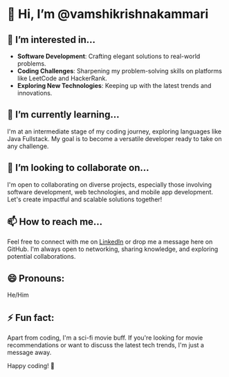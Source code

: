 # 👋 Hi, I’m @vamshikrishnakammari
## 👀 I’m interested in...

- **Software Development**: Crafting elegant solutions to real-world problems.
- **Coding Challenges**: Sharpening my problem-solving skills on platforms like LeetCode and HackerRank.
- **Exploring New Technologies**: Keeping up with the latest trends and innovations.

## 🌱 I’m currently learning...
I'm at an intermediate stage of my coding journey, exploring languages like Java Fullstack. My goal is to become a versatile developer ready to take on any challenge.

## 💞️ I’m looking to collaborate on...
I'm open to collaborating on diverse projects, especially those involving software development, web technologies, and mobile app development. Let's create impactful and scalable solutions together!

## 📫 How to reach me...
Feel free to connect with me on [LinkedIn](#) or drop me a message here on GitHub. I'm always open to networking, sharing knowledge, and exploring potential collaborations.

## 😄 Pronouns:
He/Him

## ⚡ Fun fact:
Apart from coding, I'm a sci-fi movie buff. If you're looking for movie recommendations or want to discuss the latest tech trends, I'm just a message away.

Happy coding! 🚀


<!---
vamshikrishnakammari/vamshikrishnakammari is a ✨ special ✨ repository because its `README.md` (this file) appears on your GitHub profile.
You can click the Preview link to take a look at your changes.
--->
